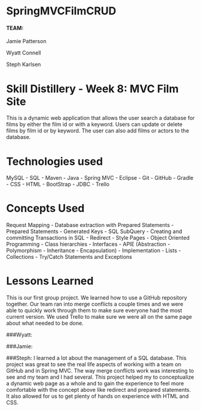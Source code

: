 # SpringMVCFilmCRUD


#### TEAM:
 Jamie Patterson
 
 Wyatt Connell 
 
 Steph Karlsen

# Skill Distillery - Week 8: MVC Film Site

This is a dynamic web application that allows the user search a database for films by either the film id or with a keyword. Users can update or delete films by film id or by keyword.  The user can also add films or actors to the database. 


# Technologies used

MySQL - SQL - Maven - Java - Spring MVC - Eclipse - Git - GitHub - Gradle - CSS - HTML -  BootStrap - JDBC - Trello

# Concepts Used

Request Mapping - Database extraction with Prepared Statements - Prepared Statements - Generated Keys - SQL SubQuery - Creating and committing Transactions in SQL - Redirect - Style Pages - Object Oriented Programming - Class hierarchies - Interfaces - APIE (Abstraction - Polymorphism - Inheritance - Encapsulation) - Implementation - Lists - Collections - Try/Catch Statements and Exceptions 


# Lessons Learned

This is our first group project. We learned how to use a GitHub repository together. Our team ran into merge conflicts a couple times and we were able to quickly work through them to make sure everyone had the most current version. We used Trello to make sure we were all on the same page about what needed to be done.

###Wyatt: 

###Jamie:

###Steph: 
I learned a lot about the management of a SQL database. This project was great to see the real life aspects of working with a team on GitHub and in Spring MVC. The way merge conflicts work was interesting to see and my team and I had several. This project helped my to conceptualize a dynamic web page as a whole and to gain the experience to feel more comfortable with the concept above like redirect and prepared statements. It also allowed for us to get plenty of hands on experience with HTML and CSS.
